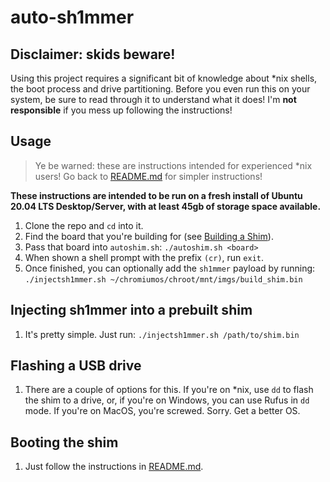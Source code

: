 # auto-sh1mmer

## Disclaimer: skids beware!

Using this project requires a significant bit of knowledge about \*nix shells, the boot process and drive partitioning. Before you even run this on your system, be sure to read through it to understand what it does! I'm **not responsible** if you mess up following the instructions!

## Usage

> Ye be warned: these are instructions intended for experienced \*nix users! Go back to [README.md](https://github.com/rainestorme/auto-sh1mmer) for simpler instructions!

**These instructions are intended to be run on a fresh install of Ubuntu 20.04 LTS Desktop/Server, with at least 45gb of storage space available.**

1. Clone the repo and `cd` into it.
2. Find the board that you're building for (see [Building a Shim](https://github.com/rainestorme/auto-sh1mmer)).
3. Pass that board into `autoshim.sh`: `./autoshim.sh <board>`
4. When shown a shell prompt with the prefix `(cr)`, run `exit`.
5. Once finished, you can optionally add the `sh1mmer` payload by running: `./injectsh1mmer.sh ~/chromiumos/chroot/mnt/imgs/build_shim.bin`

## Injecting sh1mmer into a prebuilt shim

1. It's pretty simple. Just run: `./injectsh1mmer.sh /path/to/shim.bin`

## Flashing a USB drive

1. There are a couple of options for this. If you're on \*nix, use `dd` to flash the shim to a drive, or, if you're on Windows, you can use Rufus in `dd` mode. If you're on MacOS, you're screwed. Sorry. Get a better OS.

## Booting the shim

1. Just follow the instructions in [README.md](https://github.com/rainestorme/auto-sh1mmer).
